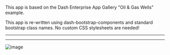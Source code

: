 
This app is based on the Dash Enterprise App Gallery "Oil & Gas Wells" example.

This app is re-written using dash-bootstrap-components and standard bootstrap class names.
No custom CSS stylesheets are needed!

----
----
![image](https://user-images.githubusercontent.com/72614349/110154006-fa268580-7da0-11eb-950d-d6f48de48b53.png)
